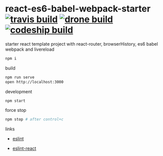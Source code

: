 react-es6-babel-webpack-starter [![travis build](https://travis-ci.org/daggerok/react-es6-babel-webpack-starter.svg?branch=master)](https://travis-ci.org/daggerok/react-es6-babel-webpack-starter) [![drone build](https://drone.io/github.com/daggerok/react-es6-babel-webpack-starter/status.png)](https://drone.io/github.com/daggerok/react-es6-babel-webpack-starter/latest) [ ![codeship build](https://codeship.com/projects/9a1ad680-cf1d-0133-1450-7e089c4a4edf/status?branch=master)](https://codeship.com/projects/141129)
===============================

starter react template project with react-router, browserHistory, es6 babel webpack and livereload

```sh
npm i
```

build

```sh
npm run serve
open http://localhost:3000
```

development

```sh
npm start
```

force stop

```sh
npm stop # after control+c
```

links

- [eslint](http://eslint.org/docs/user-guide/configuring.html#specifying-environments)

- [eslint-react](https://github.com/yannickcr/eslint-plugin-react)

